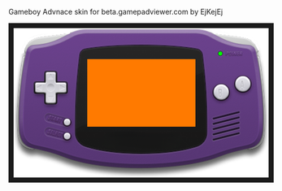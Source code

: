 <p align="left">
Gameboy Advnace skin for beta.gamepadviewer.com by EjKejEj
</p>
<p align="left">
<img src="https://github.com/EjKejEj/Gamepad-Viewer-skins/blob/main/Gameboy%20Advance/gameboyadvance.png" width="502" height="294" border="10"/>
</p>

